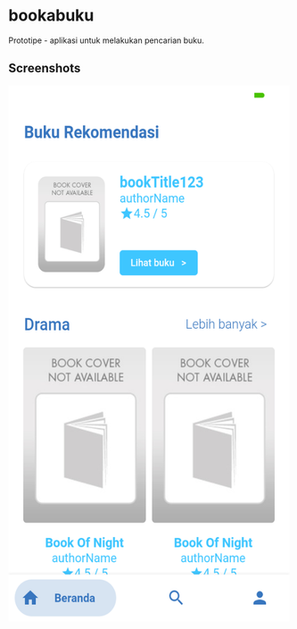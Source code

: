 # bookabuku

Prototipe - aplikasi untuk melakukan pencarian buku.

## Screenshots
<img src="Screenshot tampilan aplikasi/Screenshot_2023-12-11-21-14-52-385_com.example.bookabuku.png" alt="login_app" align="center" height="960" width="540">
